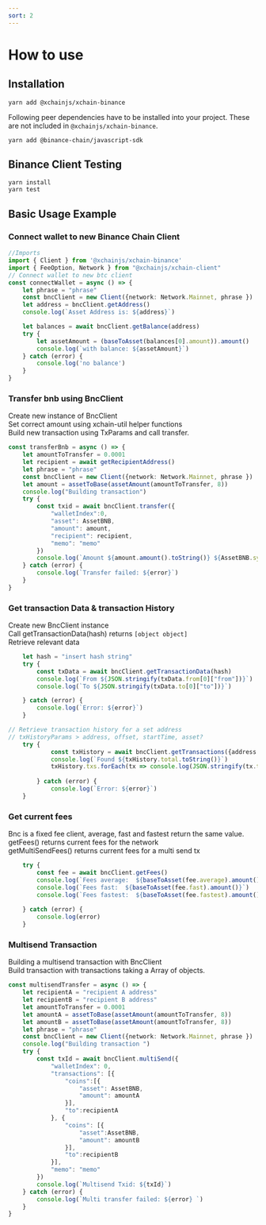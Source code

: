 ```yaml
---
sort: 2
---
```


# How to use

## Installation

```
yarn add @xchainjs/xchain-binance
```

Following peer dependencies have to be installed into your project. These are not included in `@xchainjs/xchain-binance`.

```
yarn add @binance-chain/javascript-sdk
```

## Binance Client Testing

```
yarn install
yarn test
```

## Basic Usage Example

### Connect wallet to new Binance Chain Client

```ts
//Imports 
import { Client } from '@xchainjs/xchain-binance'
import { FeeOption, Network } from "@xchainjs/xchain-client"
// Connect wallet to new btc client 
const connectWallet = async () => {
    let phrase = "phrase"
    const bncClient = new Client({network: Network.Mainnet, phrase })  
    let address = bncClient.getAddress()
    console.log(`Asset Address is: ${address}`)

    let balances = await bncClient.getBalance(address)
    try {
        let assetAmount = (baseToAsset(balances[0].amount)).amount()
        console.log(`with balance: ${assetAmount}`)
    } catch (error) {
        console.log('no balance')
    }
}
```

### Transfer bnb using BncClient

Create new instance of BncClient\
Set correct amount using xchain-util helper functions\
Build new transaction using TxParams and call transfer.

```ts
const transferBnb = async () => {
    let amountToTransfer = 0.0001
    let recipient = await getRecipientAddress()
    let phrase = "phrase"
    const bncClient = new Client({network: Network.Mainnet, phrase })
    let amount = assetToBase(assetAmount(amountToTransfer, 8))
    console.log("Building transaction")
    try {
        const txid = await bncClient.transfer({
            "walletIndex":0,
            "asset": AssetBNB,
            "amount": amount,
            "recipient": recipient,
            "memo": "memo"
        })
        console.log(`Amount ${amount.amount().toString()} ${AssetBNB.symbol} TransactionId: ${txid}`)
    } catch (error) {
        console.log(`Transfer failed: ${error}`)
    }
}
```

### Get transaction Data & transaction History
Create new BncClient instance\
Call getTransactionData(hash) returns `[object object]`\
Retrieve relevant data
```ts
    let hash = "insert hash string"
    try {
        const txData = await bncClient.getTransactionData(hash)
        console.log(`From ${JSON.stringify(txData.from[0]["from"])}`)
        console.log(`To ${JSON.stringify(txData.to[0]["to"])}`)

    } catch (error) {
        console.log(`Error: ${error}`)
    }

// Retrieve transaction history for a set address
// txHistoryParams > address, offset, startTime, asset? 
    try {
            const txHistory = await bncClient.getTransactions({address: Address, limit:4 })
            console.log(`Found ${txHistory.total.toString()}`)
            txHistory.txs.forEach(tx => console.log(JSON.stringify(tx.to)))
            
        } catch (error) {
            console.log(`Error: ${error}`)
    }
```
### Get current fees

Bnc is a fixed fee client, average, fast and fastest return the same value.\
getFees() returns current fees for the network\
getMultiSendFees() returns current fees for a multi send tx

```ts
    try {
        const fee = await bncClient.getFees()
        console.log(`Fees average:  ${baseToAsset(fee.average).amount()}`)
        console.log(`Fees fast:  ${baseToAsset(fee.fast).amount()}`)
        console.log(`Fees fastest:  ${baseToAsset(fee.fastest).amount()}`)
        
    } catch (error) {
        console.log(error)
    }

```
### Multisend Transaction
Building a multisend transaction with BncClient\
Build transaction with transactions taking a Array of objects.

```ts
const multisendTransfer = async () => {
    let recipientA = "recipient A address"
    let recipientB = "recipient B address"
    let amountToTransfer = 0.0001
    let amountA = assetToBase(assetAmount(amountToTransfer, 8))
    let amountB = assetToBase(assetAmount(amountToTransfer, 8))
    let phrase = "phrase"
    const bncClient = new Client({network: Network.Mainnet, phrase })
    console.log("Building transaction ")
    try {
        const txId = await bncClient.multiSend({
            "walletIndex": 0,
            "transactions": [{
                "coins":[{
                    "asset": AssetBNB, 
                    "amount": amountA                 
                }],
                "to":recipientA
            }, {
                "coins": [{
                    "asset":AssetBNB,
                    "amount": amountB
                }],
                "to":recipientB
            }],
            "memo": "memo"
        })
        console.log(`Multisend Txid: ${txId}`)
    } catch (error) {
        console.log(`Multi transfer failed: ${error} `)        
    }
}
```